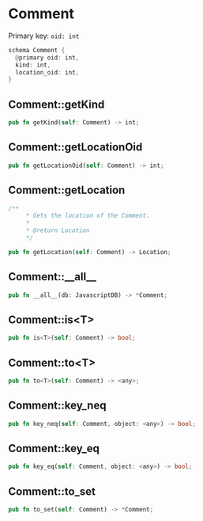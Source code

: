 # Comment

Primary key: `oid: int`

```rust
schema Comment {
  @primary oid: int,
  kind: int,
  location_oid: int,
}
```
## Comment::getKind

```rust
pub fn getKind(self: Comment) -> int;
```
## Comment::getLocationOid

```rust
pub fn getLocationOid(self: Comment) -> int;
```
## Comment::getLocation

```rust
/**
     * Gets the location of the Comment.
     *
     * @return Location
     */
```
```rust
pub fn getLocation(self: Comment) -> Location;
```
## Comment::\_\_all\_\_

```rust
pub fn __all__(db: JavascriptDB) -> *Comment;
```
## Comment::is\<T\>

```rust
pub fn is<T>(self: Comment) -> bool;
```
## Comment::to\<T\>

```rust
pub fn to<T>(self: Comment) -> <any>;
```
## Comment::key\_neq

```rust
pub fn key_neq(self: Comment, object: <any>) -> bool;
```
## Comment::key\_eq

```rust
pub fn key_eq(self: Comment, object: <any>) -> bool;
```
## Comment::to\_set

```rust
pub fn to_set(self: Comment) -> *Comment;
```
